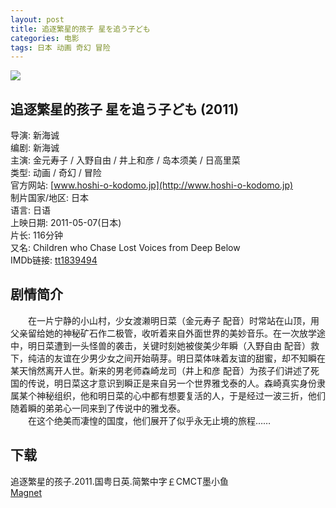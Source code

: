 ```yaml
---
layout: post
title: 追逐繁星的孩子 星を追う子ども
categories: 电影
tags: 日本 动画 奇幻 冒险
---
```


[![](http://i2.piimg.com/944296503107450at.jpg)](http://i2.piimg.com/944296503107450a.jpg)

## 追逐繁星的孩子 星を追う子ども (2011)
导演: 新海诚  
编剧: 新海诚  
主演: 金元寿子 / 入野自由 / 井上和彦 / 岛本须美 / 日高里菜  
类型: 动画 / 奇幻 / 冒险  
官方网站: [www.hoshi-o-kodomo.jp](http://www.hoshi-o-kodomo.jp)  
制片国家/地区: 日本  
语言: 日语  
上映日期: 2011-05-07(日本)  
片长: 116分钟  
又名: Children who Chase Lost Voices from Deep Below  
IMDb链接: [tt1839494](http://www.imdb.com/title/tt1839494)

## 剧情简介
　　在一片宁静的小山村，少女渡濑明日菜（金元寿子 配音）时常站在山顶，用父亲留给她的神秘矿石作二极管，收听着来自外面世界的美妙音乐。在一次放学途中，明日菜遭到一头怪兽的袭击，关键时刻她被俊美少年瞬（入野自由 配音）救下，纯洁的友谊在少男少女之间开始萌芽。明日菜体味着友谊的甜蜜，却不知瞬在某天悄然离开人世。新来的男老师森崎龙司（井上和彦 配音）为孩子们讲述了死国的传说，明日菜这才意识到瞬正是来自另一个世界雅戈泰的人。森崎真实身份隶属某个神秘组织，他和明日菜的心中都有想要复活的人，于是经过一波三折，他们随着瞬的弟弟心一同来到了传说中的雅戈泰。  
　　在这个绝美而凄惶的国度，他们展开了似乎永无止境的旅程……

## 下载
追逐繁星的孩子.2011.国粤日英.简繁中字￡CMCT墨小鱼  
[Magnet](magnet:?xt=urn:btih:A4B0AA1CFBEDF97DC8282D7ECDAF60F5D6D9C2D4)
